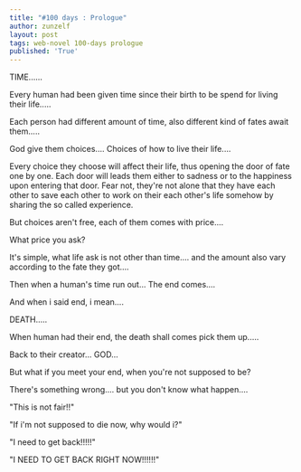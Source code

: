 ```yaml
---
title: "#100 days : Prologue"
author: zunzelf
layout: post
tags: web-novel 100-days prologue
published: 'True'
---
```


TIME......

Every human had been given time since their birth to be spend for living their life.....

Each person had different amount of time, also different kind of fates await them.....

God give them choices.... Choices of how to live their life....  

Every choice they choose will affect their life, thus opening the door of fate one by one. Each door will leads them either to sadness or to the happiness upon entering that door. Fear not, they're not alone that they have each other to save each other to work on their each other's life somehow by sharing the so called experience.

But choices aren't free, each of them comes with price....

What price you ask?

It's simple, what life ask is not other than time.... and the amount also vary according to the fate they got....

Then when a human's time run out... The end comes....

And when i said end, i mean....

DEATH.....

When human had their end, the death shall comes pick them up.....

Back to their creator... GOD...

But what if you meet your end, when you're not supposed to be?

There's something wrong.... but you don't know what happen....

"This is not fair!!"

"If i'm not supposed to die now, why would i?"

"I need to get back!!!!!"

"I NEED TO GET BACK RIGHT NOW!!!!!!"